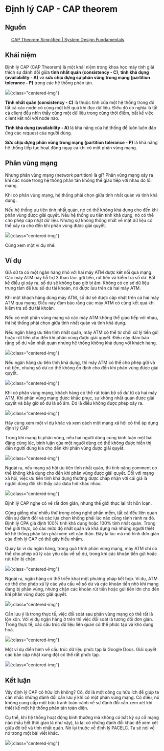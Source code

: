 # Định lý CAP - CAP theorem

## Nguồn

<img src="../../assets/images/bytebytego.png" width="16" height="16"/> [CAP Theorem Simplified | System Design Fundamentals](https://www.youtube.com/watch?v=BHqjEjzAicA)

## Khái niệm

Định lý CAP (CAP Theorem) là một khái niệm trong khoa học máy tính giải thích sự đánh đổi giữa **tính nhất quán (consistency - C)**, **tính khả dụng (availability - A)** và **sức chịu đựng sự phân vùng trong mạng (partition tolerance - P)** trong các hệ thống phân tán.

![](../assets/ByteByteGo/cap-theorem/figure1.png){:class="centered-img"}

**Tính nhất quán (consistency - C)** là thuộc tính của một hệ thống trong đó tất cả các node có cùng một kết quả khi đọc dữ liệu. Điều đó có nghĩa là tất cả client đều nhìn thấy cùng một dữ liệu trong cùng thời điểm, bất kể việc client kết nối với node nào.

**Tính khả dụng (availability - A)** là khả năng của hệ thống để luôn luôn đáp ứng các request của người dùng.

**Sức chịu đựng phân vùng trong mạng (partition tolerance - P)** là khả năng hệ thống tiếp tục hoạt động ngay cả khi có một phân vùng mạng. 

## Phân vùng mạng

Nhưng phân vùng mạng (network partition) là gì? Phân vùng mạng xảy ra khi các node trong hệ thống phân tán không thể giao tiếp với nhau do lỗi mạng. 

Khi có phân vùng mạng, hệ thống phải chọn giữa tính nhất quán và tính khả dụng. 

Nếu hệ thống ưu tiên tính nhất quán, nó có thể không khả dụng cho đến khi phân vùng được giải quyết. Nếu hệ thống ưu tiên tính khả dụng, nó có thể cho phép cập nhật dữ liệu. Nhưng sự không thống nhất về mặt dữ liệu có thể xảy ra cho đến khi phân vùng được giải quyết.

![](../assets/ByteByteGo/cap-theorem/figure2.png){:class="centered-img"}

Cùng xem một ví dụ nhé.

## Ví dụ

Giả sử ta có một ngân hàng nhỏ với hai máy ATM được kết nối qua mạng. Các máy ATM này hỗ trợ 3 thao tác: gửi tiền, rút tiền và kiểm tra số dư. Bất kể điều gì xảy ra, số dư sẽ không bao giờ bị âm. Không có cơ sở dữ liệu trung tâm để lưu số dư tài khoản, nó được lưu trên cả hai máy ATM.

Khi một khách hàng dùng máy ATM, số dư sẽ được cập nhật trên cả hai máy ATM qua mạng. Điều này đảm bảo rằng các máy ATM có cùng kết quả khi kiểm tra số dư tài khoản.

Nếu có một phân vùng mạng và các máy ATM không thể giao tiếp với nhau, thì hệ thống phải chọn giữa tính nhất quán và tính khả dụng.

Nếu ngân hàng ưu tiên tính nhất quán, máy ATM có thể từ chối xử lý tiền gửi hoặc rút tiền cho đến khi phân vùng được giải quyết. Điều này đảm bảo rằng số dư vẫn nhất quán nhưng hệ thống không khả dụng với khách hàng.

![](../assets/ByteByteGo/cap-theorem/figure3.png){:class="centered-img"}

Nếu ngân hàng ưu tiên tính khả dụng, thì máy ATM có thể cho phép gửi và rút tiền, nhưng số dư có thể không ổn định cho đến khi phân vùng được giải quyết.

![](../assets/ByteByteGo/cap-theorem/figure4.png){:class="centered-img"}

Khi có phân vùng mạng, khách hàng có thể rút toàn bộ số dư từ cả hai máy ATM. Khi phân vùng mạng được khắc phục, sự không nhất quán được giải quyết và bây giờ số dư là số âm. Đó là điều không được phép xảy ra.

![](../assets/ByteByteGo/cap-theorem/figure5.png){:class="centered-img"}

Hãy cùng xem một ví dụ khác và xem cách một mạng xã hội có thể áp dụng định lý CAP

Trong khi mạng bị phân vùng, nếu hai người dùng cùng bình luận một bài đăng cùng lúc, bình luận của một người dùng có thể không được hiển thị đến người dùng kia cho đến khi phân vùng được giải quyết. 

![](../assets/ByteByteGo/cap-theorem/figure6.png){:class="centered-img"}

Ngoài ra, nếu mạng xã hội ưu tiên tính nhất quán, thì tính năng comment có thể không khả dụng cho đến khi phân vùng được giải quyết. Đối với mạng xã hội, việc ưu tiên tính khả dụng thường được chấp nhận với cái giá là người dùng đôi khi thấy các data hơi khác nhau.

![](../assets/ByteByteGo/cap-theorem/figure7.png){:class="centered-img"}

Định lý CAP nghe có vẻ rất đơn giản, nhưng thế giới thực lại rất hỗn loạn.

Cũng giống như nhiều thứ trong công nghệ phần mềm, tất cả đều liên quan đến sự đánh đổi và các lựa chọn không phải lúc nào cũng rành rành ra đó. Định lý CPA giả định 100% tính khả dụng hoặc 100% tính nhất quán. Trong thế giới thực, có các mức độ nhất quán và khả dụng mà những người thiết kế hệ thống phân tán phải xem xét cẩn thận. Đây là lúc mà mô hình đơn giản của định lý CAP có thể gây hiểu nhầm.

Quay lại ví dụ ngân hàng, trong quá trình phân vùng mạng, máy ATM chỉ có thể cho phép xử lý các yêu cầu về số dư, trong khi các khoản tiền gửi hoặc rút tiền bị chặn. 

![](../assets/ByteByteGo/cap-theorem/figure8.png){:class="centered-img"}

Ngoài ra, ngân hàng có thể triển khai một phương pháp kết hợp. Ví dụ, ATM có thể cho phép xử lý các yêu cầu về số dư và các khoản tiền nhỏ khi mạng đang bị phần vùng, nhưng chặn các khoản rút tiền hoặc gửi tiền lớn cho đến khi phân vùng được giải quyết.

![](../assets/ByteByteGo/cap-theorem/figure9.png){:class="centered-img"}

Cần lưu ý là trong thực tế, việc đối soát sau phân vùng mạng có thể rất là lộn xộn. Với ví dụ ngân hàng ở trên thì việc đối soát là tương đối đơn giản. Trong thực tế, các cấu trúc dữ liệu liên quan có thể phức tạp và khó dung hoà.

![](../assets/ByteByteGo/cap-theorem/figure10.png){:class="centered-img"}

Một ví dụ điển hình về cấu trúc dữ liệu phức tạp là Google Docs. Giải quyết các bản cập nhật xung đột có thể rất phức tạp.

![](../assets/ByteByteGo/cap-theorem/figure11.png){:class="centered-img"}

## Kết luận

Vậy định lý CAP có hữu ích không? Có, đó là một công cụ hữu ích để giúp ta cân nhắc những đánh đổi cần lưu ý khi có một phân vùng mạng. Có điều, nó không cung cấp một bức tranh toàn cảnh về sự đánh đổi cần xem xét khi thiết kế một hệ thống phân tán toàn diện.

Cụ thể, khi hệ thống hoạt động bình thường mà không có bất kỳ sự cố mạng nào (hầu hết thời gian là như vậy), ta lại có những đánh đổi khác để xem xét giữa độ trễ và tính nhất quán. Nó lại thuộc về định lý PACELC. Ta sẽ nói về nó trong một bài viết khác.

![](../assets/ByteByteGo/cap-theorem/figure12.png){:class="centered-img"}
